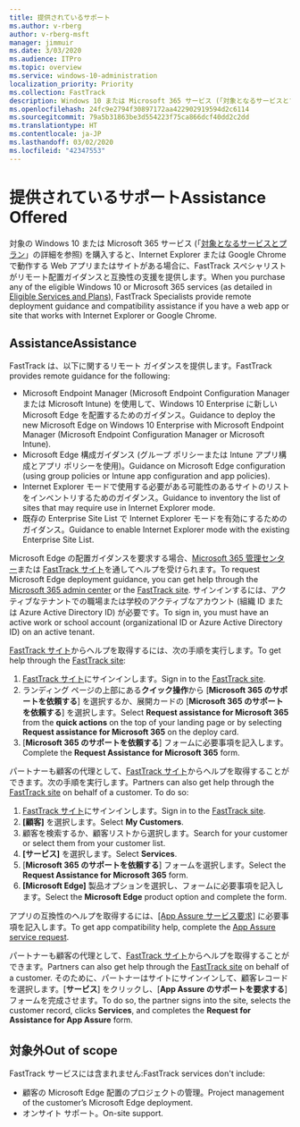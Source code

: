 ```yaml
---
title: 提供されているサポート
ms.author: v-rberg
author: v-rberg-msft
manager: jimmuir
ms.date: 3/03/2020
ms.audience: ITPro
ms.topic: overview
ms.service: windows-10-administration
localization_priority: Priority
ms.collection: FastTrack
description: Windows 10 または Microsoft 365 サービス (「対象となるサービスとプラン」の詳細を参照) を購入すると、Internet Explorer または Google Chrome で動作する Web アプリまたはサイトがある場合に、FastTrack スペシャリストがリモート配置ガイダンスと互換性の支援を提供します。
ms.openlocfilehash: 24fc9e2794f30897172aa422902919594d2c6114
ms.sourcegitcommit: 79a5b31863be3d554223f75ca866dcf40dd2c2dd
ms.translationtype: HT
ms.contentlocale: ja-JP
ms.lasthandoff: 03/02/2020
ms.locfileid: "42347553"
---
```

# <a name="assistance-offered"></a><span data-ttu-id="14543-103">提供されているサポート</span><span class="sxs-lookup"><span data-stu-id="14543-103">Assistance Offered</span></span>

<span data-ttu-id="14543-104">対象の Windows 10 または Microsoft 365 サービス (「[対象となるサービスとプラン](M365-eligible-services-and-plans.md)」の詳細を参照) を購入すると、Internet Explorer または Google Chrome で動作する Web アプリまたはサイトがある場合に、FastTrack スペシャリストがリモート配置ガイダンスと互換性の支援を提供します。</span><span class="sxs-lookup"><span data-stu-id="14543-104">When you purchase any of the eligible Windows 10 or Microsoft 365 services (as detailed in [Eligible Services and Plans](M365-eligible-services-and-plans.md)), FastTrack Specialists provide remote deployment guidance and compatibility assistance if you have a web app or site that works with Internet Explorer or Google Chrome.</span></span> 

## <a name="assistance"></a><span data-ttu-id="14543-105">Assistance</span><span class="sxs-lookup"><span data-stu-id="14543-105">Assistance</span></span>

<span data-ttu-id="14543-106">FastTrack は、以下に関するリモート ガイダンスを提供します。</span><span class="sxs-lookup"><span data-stu-id="14543-106">FastTrack provides remote guidance for the following:</span></span>
- <span data-ttu-id="14543-107">Microsoft Endpoint Manager (Microsoft Endpoint Configuration Manager または Microsoft Intune) を使用して、Windows 10 Enterprise に新しい Microsoft Edge を配置するためのガイダンス。</span><span class="sxs-lookup"><span data-stu-id="14543-107">Guidance to deploy the new Microsoft Edge on Windows 10 Enterprise with Microsoft Endpoint Manager (Microsoft Endpoint Configuration Manager or Microsoft Intune).</span></span>
- <span data-ttu-id="14543-108">Microsoft Edge 構成ガイダンス (グループ ポリシーまたは Intune アプリ構成とアプリ ポリシーを使用)。</span><span class="sxs-lookup"><span data-stu-id="14543-108">Guidance on Microsoft Edge configuration (using group policies or Intune app configuration and app policies).</span></span>
- <span data-ttu-id="14543-109">Internet Explorer モードで使用する必要がある可能性のあるサイトのリストをインベントリするためのガイダンス。</span><span class="sxs-lookup"><span data-stu-id="14543-109">Guidance to inventory the list of sites that may require use in Internet Explorer mode.</span></span>
- <span data-ttu-id="14543-110">既存の Enterprise Site List で Internet Explorer モードを有効にするためのガイダンス。</span><span class="sxs-lookup"><span data-stu-id="14543-110">Guidance to enable Internet Explorer mode with the existing Enterprise Site List.</span></span>

<span data-ttu-id="14543-111">Microsoft Edge の配置ガイダンスを要求する場合、[Microsoft 365 管理センター](https://go.microsoft.com/fwlink/?linkid=2032704)または [FastTrack サイト](https://go.microsoft.com/fwlink/?linkid=780698)を通してヘルプを受けられます。</span><span class="sxs-lookup"><span data-stu-id="14543-111">To request Microsoft Edge deployment guidance, you can get help through the [Microsoft 365 admin center](https://go.microsoft.com/fwlink/?linkid=2032704) or the [FastTrack site](https://go.microsoft.com/fwlink/?linkid=780698).</span></span> <span data-ttu-id="14543-112">サインインするには、アクティブなテナントでの職場または学校のアクティブなアカウント (組織 ID または Azure Active Directory ID) が必要です。</span><span class="sxs-lookup"><span data-stu-id="14543-112">To sign in, you must have an active work or school account (organizational ID or Azure Active Directory ID) on an active tenant.</span></span> 

<span data-ttu-id="14543-113">[FastTrack サイト](https://go.microsoft.com/fwlink/?linkid=780698)からヘルプを取得するには、次の手順を実行します。</span><span class="sxs-lookup"><span data-stu-id="14543-113">To get help through the [FastTrack site](https://go.microsoft.com/fwlink/?linkid=780698):</span></span> 
1.  <span data-ttu-id="14543-114">[FastTrack サイト](https://go.microsoft.com/fwlink/?linkid=780698)にサインインします。</span><span class="sxs-lookup"><span data-stu-id="14543-114">Sign in to the [FastTrack site](https://go.microsoft.com/fwlink/?linkid=780698).</span></span> 
2.  <span data-ttu-id="14543-115">ランディング ページの上部にある**クイック操作**から [**Microsoft 365 のサポートを依頼する**] を選択するか、展開カードの [**Microsoft 365 のサポートを依頼する**] を選択します。</span><span class="sxs-lookup"><span data-stu-id="14543-115">Select **Request assistance for Microsoft 365** from the **quick actions** on the top of your landing page or by selecting **Request assistance for Microsoft 365** on the deploy card.</span></span>
3.  <span data-ttu-id="14543-116">[**Microsoft 365 のサポートを依頼する**] フォームに必要事項を記入します。</span><span class="sxs-lookup"><span data-stu-id="14543-116">Complete the **Request Assistance for Microsoft 365** form.</span></span>
  
<span data-ttu-id="14543-p102">パートナーも顧客の代理として、[FastTrack サイト](https://go.microsoft.com/fwlink/?linkid=780698)からヘルプを取得することができます。次の手順を実行します。</span><span class="sxs-lookup"><span data-stu-id="14543-p102">Partners can also get help through the [FastTrack site](https://go.microsoft.com/fwlink/?linkid=780698) on behalf of a customer. To do so:</span></span>
1.  <span data-ttu-id="14543-119">[FastTrack サイト](https://go.microsoft.com/fwlink/?linkid=780698)にサインインします。</span><span class="sxs-lookup"><span data-stu-id="14543-119">Sign in to the [FastTrack site](https://go.microsoft.com/fwlink/?linkid=780698).</span></span> 
2.  <span data-ttu-id="14543-120">**[顧客]** を選択します。</span><span class="sxs-lookup"><span data-stu-id="14543-120">Select **My Customers**.</span></span>
3.  <span data-ttu-id="14543-121">顧客を検索するか、顧客リストから選択します。</span><span class="sxs-lookup"><span data-stu-id="14543-121">Search for your customer or select them from your customer list.</span></span>
4.  <span data-ttu-id="14543-122">**[サービス]** を選択します。</span><span class="sxs-lookup"><span data-stu-id="14543-122">Select **Services**.</span></span>
5.  <span data-ttu-id="14543-123">[**Microsoft 365 のサポートを依頼する**] フォームを選択します。</span><span class="sxs-lookup"><span data-stu-id="14543-123">Select the **Request Assistance for Microsoft 365** form.</span></span>
6.  <span data-ttu-id="14543-124">**[Microsoft Edge]** 製品オプションを選択し、フォームに必要事項を記入します。</span><span class="sxs-lookup"><span data-stu-id="14543-124">Select the **Microsoft Edge** product option and complete the form.</span></span>
 
<span data-ttu-id="14543-125">アプリの互換性のヘルプを取得するには、[[App Assure サービス要求]](https://go.microsoft.com/fwlink/?linkid=2022721) に必要事項を記入します。</span><span class="sxs-lookup"><span data-stu-id="14543-125">To get app compatibility help, complete the [App Assure service request](https://go.microsoft.com/fwlink/?linkid=2022721).</span></span>

<span data-ttu-id="14543-126">パートナーも顧客の代理として、[FastTrack サイト](https://go.microsoft.com/fwlink/?linkid=780698)からヘルプを取得することができます。</span><span class="sxs-lookup"><span data-stu-id="14543-126">Partners can also get help through the [FastTrack site](https://go.microsoft.com/fwlink/?linkid=780698) on behalf of a customer.</span></span> <span data-ttu-id="14543-127">そのために、パートナーはサイトにサインインして、顧客レコードを選択します。[**サービス**] をクリックし、[**App Assure のサポートを要求する**] フォームを完成させます。</span><span class="sxs-lookup"><span data-stu-id="14543-127">To do so, the partner signs into the site, selects the customer record, clicks **Services**, and completes the **Request for Assistance for App Assure** form.</span></span>

## <a name="out-of-scope"></a><span data-ttu-id="14543-128">対象外</span><span class="sxs-lookup"><span data-stu-id="14543-128">Out of scope</span></span>

<span data-ttu-id="14543-129">FastTrack サービスには含まれません:</span><span class="sxs-lookup"><span data-stu-id="14543-129">FastTrack services don't include:</span></span>
- <span data-ttu-id="14543-130">顧客の Microsoft Edge 配置のプロジェクトの管理。</span><span class="sxs-lookup"><span data-stu-id="14543-130">Project management of the customer’s Microsoft Edge deployment.</span></span>
- <span data-ttu-id="14543-131">オンサイト サポート。</span><span class="sxs-lookup"><span data-stu-id="14543-131">On-site support.</span></span>